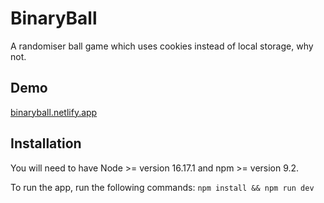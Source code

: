 # BinaryBall
A randomiser ball game which uses cookies instead of local storage, why not.

## Demo

[binaryball.netlify.app
](url)
## Installation

You will need to have Node >= version 16.17.1 and npm >= version 9.2.

To run the app, run the following commands:
`npm install && npm run dev`
